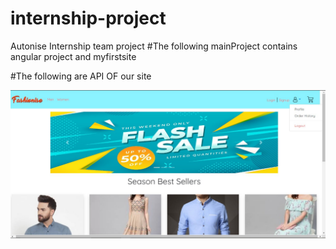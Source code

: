 # internship-project
Autonise Internship team project
#The following mainProject contains angular project and myfirstsite

#The following are API OF our site

![](demoss/homepage.jpeg)

